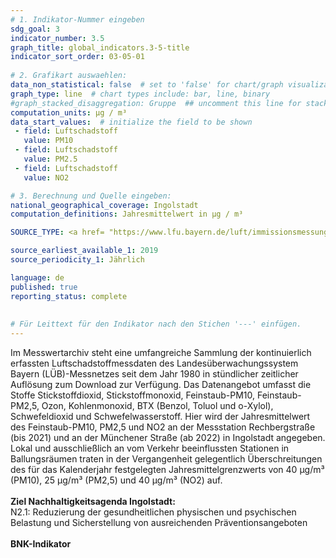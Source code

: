 ```yaml
---
# 1. Indikator-Nummer eingeben 
sdg_goal: 3 
indicator_number: 3.5
graph_title: global_indicators.3-5-title
indicator_sort_order: 03-05-01
 
# 2. Grafikart auswaehlen: 
data_non_statistical: false  # set to 'false' for chart/graph visualization 
graph_type: line  # chart types include: bar, line, binary 
#graph_stacked_disaggregation: Gruppe  ## uncomment this line for stacked bars. eplace 'Geschlecht' with the field of aggregation. 
computation_units: µg / m³
data_start_values:  # initialize the field to be shown  
 - field: Luftschadstoff 
   value: PM10 
 - field: Luftschadstoff 
   value: PM2.5
 - field: Luftschadstoff 
   value: NO2

# 3. Berechnung und Quelle eingeben: 
national_geographical_coverage: Ingolstadt 
computation_definitions: Jahresmittelwert in µg / m³

SOURCE_TYPE: <a href= "https://www.lfu.bayern.de/luft/immissionsmessungen/messwerte/stationen/detail/1409/172">Bayerisches Landesamt für Umwelt</a> und <a href= "https://www.umweltbundesamt.de/daten/luft/feinstaub-belastung#feinstaubkonzentrationen-in-deutschland">Umweltbundesamt</a>

source_earliest_available_1: 2019
source_periodicity_1: Jährlich

language: de   
published: true 
reporting_status: complete
 
 
# Für Leittext für den Indikator nach den Stichen '---' einfügen. 
---
```

Im Messwertarchiv steht eine umfangreiche Sammlung der kontinuierlich erfassten Luftschadstoffmessdaten des Landesüberwachungssystem Bayern (LÜB)-Messnetzes seit dem Jahr 1980 in stündlicher zeitlicher Auflösung zum Download zur Verfügung. Das Datenangebot umfasst die Stoffe Stickstoffdioxid, Stickstoffmonoxid, Feinstaub-PM10, Feinstaub-PM2,5, Ozon, Kohlenmonoxid, BTX (Benzol, Toluol und o-Xylol), Schwefeldioxid und Schwefelwasserstoff. Hier wird der Jahresmittelwert des Feinstaub-PM10, PM2,5 und NO2 an der Messstation Rechbergstraße (bis 2021) und an der Münchener Straße (ab 2022) in Ingolstadt angegeben. Lokal und ausschließlich an vom Verkehr beeinflussten Stationen in Ballungsräumen traten in der Vergangenheit gelegentlich Überschreitungen des für das Kalenderjahr festgelegten Jahresmittelgrenzwerts von 40 µg/m³ (PM10), 25 µg/m³ (PM2,5) und 40 µg/m³ (NO2) auf.<br>
<br>
<b>Ziel Nachhaltigkeitsagenda Ingolstadt:</b><br>
N2.1: Reduzierung der gesundheitlichen physischen und psychischen Belastung und Sicherstellung von ausreichenden Präventionsangeboten<br>
<br>
<b>BNK-Indikator</b>

